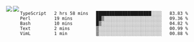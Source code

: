 <a href="https://github.com/anuraghazra/github-readme-stats">
  <img align="left" src="https://github-readme-stats.vercel.app/api?username=kfly8&count_private=true&show_icons=true&theme=calm" />
</a>
<a href="https://github.com/anuraghazra/github-readme-stats">
  <img align="left" src="https://github-readme-stats.vercel.app/api/top-langs/?username=kfly8&theme=calm&hide=HTML&exclude_repo=is3q-cr" />
</a>

<!--START_SECTION:waka-->
```text
TypeScript   2 hrs 58 mins   █████████████████████░░░░   83.83 % 
Perl         19 mins         ██▒░░░░░░░░░░░░░░░░░░░░░░   09.36 % 
Bash         10 mins         █▒░░░░░░░░░░░░░░░░░░░░░░░   04.82 % 
Text         2 mins          ▒░░░░░░░░░░░░░░░░░░░░░░░░   00.99 % 
VimL         1 min           ▒░░░░░░░░░░░░░░░░░░░░░░░░   00.88 % 
```
<!--END_SECTION:waka-->

